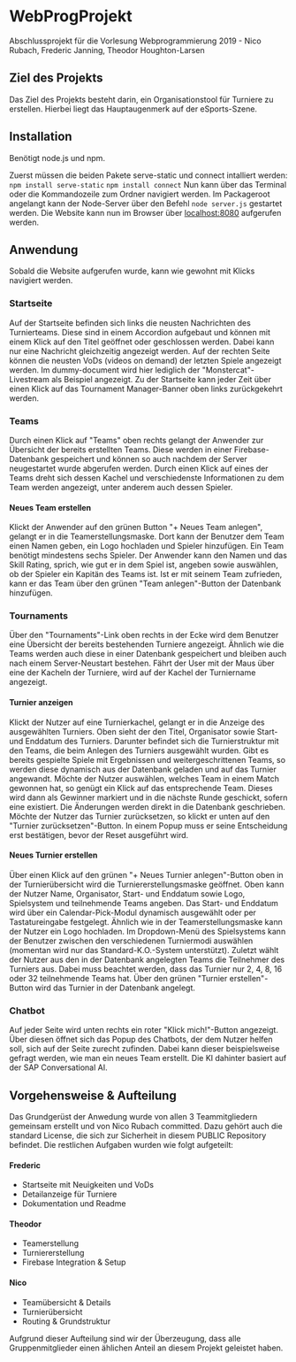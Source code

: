 # WebProgProjekt
Abschlussprojekt für die Vorlesung Webprogrammierung 2019 - Nico Rubach, Frederic Janning, Theodor Houghton-Larsen

## Ziel des Projekts
Das Ziel des Projekts besteht darin, ein Organisationstool für Turniere zu erstellen. Hierbei liegt das Hauptaugenmerk auf der eSports-Szene.

## Installation
Benötigt node.js und npm.

Zuerst müssen die beiden Pakete serve-static und connect intalliert werden:
`npm install serve-static`
`npm install connect`
Nun kann über das Terminal oder die Kommandozeile zum Ordner navigiert werden. Im Packageroot angelangt kann der Node-Server über den Befehl `node server.js` gestartet werden. Die Website kann nun im Browser über [localhost:8080](http://localhost:8080/) aufgerufen werden.

## Anwendung
Sobald die Website aufgerufen wurde, kann wie gewohnt mit Klicks navigiert werden.

### Startseite
Auf der Startseite befinden sich links die neusten Nachrichten des Turnierteams. Diese sind in einem Accordion aufgebaut und können mit einem Klick auf den Titel geöffnet oder geschlossen werden. Dabei kann nur eine Nachricht gleichzeitig angezeigt werden. Auf der rechten Seite können die neusten VoDs (videos on demand) der letzten Spiele angezeigt werden. Im dummy-document wird hier lediglich der "Monstercat"-Livestream als Beispiel angezeigt. Zu der Startseite kann jeder Zeit über einen Klick auf das Tournament Manager-Banner oben links zurückgekehrt werden.

### Teams
Durch einen Klick auf "Teams" oben rechts gelangt der Anwender zur Übersicht der bereits erstellten Teams. Diese werden in einer Firebase-Datenbank gespeichert und können so auch nachdem der Server neugestartet wurde abgerufen werden.
Durch einen Klick auf eines der Teams dreht sich dessen Kachel und verschiedenste Informationen zu dem Team werden angezeigt, unter anderem auch dessen Spieler.

#### Neues Team erstellen
Klickt der Anwender auf den grünen Button "+ Neues Team anlegen", gelangt er in die Teamerstellungsmaske. Dort kann der Benutzer dem Team einen Namen geben, ein Logo hochladen und Spieler hinzufügen. Ein Team benötigt mindestens sechs Spieler. Der Anwender kann den Namen und das Skill Rating, sprich, wie gut er in dem Spiel ist, angeben sowie auswählen, ob der Spieler ein Kapitän des Teams ist. Ist er mit seinem Team zufrieden, kann er das Team über den grünen "Team anlegen"-Button der Datenbank hinzufügen.

### Tournaments
Über den "Tournaments"-Link oben rechts in der Ecke wird dem Benutzer eine Übersicht der bereits bestehenden Turniere angezeigt. Ähnlich wie die Teams werden auch diese in einer Datenbank gespeichert und bleiben auch nach einem Server-Neustart bestehen. Fährt der User mit der Maus über eine der Kacheln der Turniere, wird auf der Kachel der Turniername angezeigt.

#### Turnier anzeigen
Klickt der Nutzer auf eine Turnierkachel, gelangt er in die Anzeige des ausgewählten Turniers. Oben sieht der den Titel, Organisator sowie Start- und Enddatum des Turniers. Darunter befindet sich die Turnierstruktur mit den Teams, die beim Anlegen des Turniers ausgewählt wurden. Gibt es bereits gespielte Spiele mit Ergebnissen und weitergeschrittenen Teams, so werden diese dynamisch aus der Datenbank geladen und auf das Turnier angewandt. Möchte der Nutzer auswählen, welches Team in einem Match gewonnen hat, so genügt ein Klick auf das entsprechende Team. Dieses wird dann als Gewinner markiert und in die nächste Runde geschickt, sofern eine existiert. Die Änderungen werden direkt in die Datenbank geschrieben. Möchte der Nutzer das Turnier zurücksetzen, so klickt er unten auf den "Turnier zurücksetzen"-Button. In einem Popup muss er seine Entscheidung erst bestätigen, bevor der Reset ausgeführt wird.

#### Neues Turnier erstellen
Über einen Klick auf den grünen "+ Neues Turnier anlegen"-Button oben in der Turnierübersicht wird die Turniererstellungsmaske geöffnet. Oben kann der Nutzer Name, Organisator, Start- und Enddatum sowie Logo, Spielsystem und teilnehmende Teams angeben. Das Start- und Enddatum wird über ein Calendar-Pick-Modul dynamisch ausgewählt oder per Tastatureingabe festgelegt. Ähnlich wie in der Teamerstellungsmaske kann der Nutzer ein Logo hochladen. Im Dropdown-Menü des Spielsystems kann der Benutzer zwischen den verschiedenen Turniermodi auswählen (momentan wird nur das Standard-K.O.-System unterstützt). Zuletzt wählt der Nutzer aus den in der Datenbank angelegten Teams die Teilnehmer des Turniers aus. Dabei muss beachtet werden, dass das Turnier nur 2, 4, 8, 16 oder 32 teilnehmende Teams hat. Über den grünen "Turnier erstellen"-Button wird das Turnier in der Datenbank angelegt.

### Chatbot
Auf jeder Seite wird unten rechts ein roter "Klick mich!"-Button angezeigt. Über diesen öffnet sich das Popup des Chatbots, der dem Nutzer helfen soll, sich auf der Seite zurecht zufinden. Dabei kann dieser beispielsweise gefragt werden, wie man ein neues Team erstellt. Die KI dahinter basiert auf der SAP Conversational AI.

## Vorgehensweise & Aufteilung
Das Grundgerüst der Anwedung wurde von allen 3 Teammitgliedern gemeinsam erstellt und von Nico Rubach committed. Dazu gehört auch die standard License, die sich zur Sicherheit in diesem PUBLIC Repository befindet. Die restlichen Aufgaben wurden wie folgt aufgeteilt:

#### Frederic
- Startseite mit Neuigkeiten und VoDs
- Detailanzeige für Turniere
- Dokumentation und Readme

#### Theodor
- Teamerstellung
- Turniererstellung
- Firebase Integration & Setup

#### Nico
- Teamübersicht & Details
- Turnierübersicht
- Routing & Grundstruktur

Aufgrund dieser Aufteilung sind wir der Überzeugung, dass alle Gruppenmitglieder einen ählichen Anteil an diesem Projekt geleistet haben.
